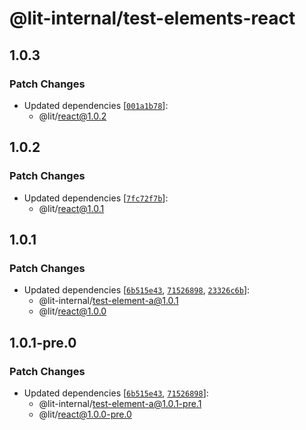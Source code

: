 # @lit-internal/test-elements-react

## 1.0.3

### Patch Changes

- Updated dependencies [[`001a1b78`](https://github.com/lit/lit/commit/001a1b78074aa799946c0db798bacc1ba1422cbf)]:
  - @lit/react@1.0.2

## 1.0.2

### Patch Changes

- Updated dependencies [[`7fc72f7b`](https://github.com/lit/lit/commit/7fc72f7b1769d80961229537606083371a7dc1e8)]:
  - @lit/react@1.0.1

## 1.0.1

### Patch Changes

- Updated dependencies [[`6b515e43`](https://github.com/lit/lit/commit/6b515e43c3a24cc8a593247d3aa72d81bcc724d5), [`71526898`](https://github.com/lit/lit/commit/71526898cc33ff8a466b9dcabb89d601ec862b9a), [`23326c6b`](https://github.com/lit/lit/commit/23326c6b9a6abdf01998dadf5d0f20a643e457aa)]:
  - @lit-internal/test-element-a@1.0.1
  - @lit/react@1.0.0

## 1.0.1-pre.0

### Patch Changes

- Updated dependencies [[`6b515e43`](https://github.com/lit/lit/commit/6b515e43c3a24cc8a593247d3aa72d81bcc724d5), [`71526898`](https://github.com/lit/lit/commit/71526898cc33ff8a466b9dcabb89d601ec862b9a)]:
  - @lit-internal/test-element-a@1.0.1-pre.1
  - @lit/react@1.0.0-pre.0
